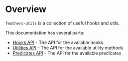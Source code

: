 # Overview

`feathers-utils` is a collection of useful hooks and utils.

This documentation has several parts:

- [Hooks API](./hooks.md) - The API for the available hooks
- [Utilities API](./utils.md) - The API for the available utility methods
- [Predicates API](./predicates.md) - The API for the available predicates
